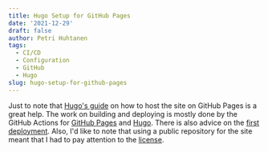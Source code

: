 ```yaml
---
title: Hugo Setup for GitHub Pages
date: '2021-12-29'
draft: false
author: Petri Huhtanen
tags:
  - CI/CD
  - Configuration
  - GitHub
  - Hugo
slug: hugo-setup-for-github-pages
---
```


Just to note that [Hugo's guide](https://gohugo.io/hosting-and-deployment/hosting-on-github/) on how to host the site on GitHub Pages is a great help. The work on building and deploying is mostly done by the GitHub Actions for [GitHub Pages](https://github.com/peaceiris/actions-gh-pages) and [Hugo](https://github.com/peaceiris/actions-hugo). There is also advice on the [first deployment](https://github.com/peaceiris/actions-gh-pages#%EF%B8%8F-first-deployment-with-github_token). Also, I'd like to note that using a public repository for the site meant that I had to pay attention to the [license](https://github.com/phhtnn/phhtnn.github.io/blob/main/LICENSE.md).

